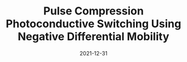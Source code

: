 ---
title: "Pulse Compression Photoconductive Switching Using Negative Differential Mobility"
collection: publications
permalink: /publication/2021-12-31-PCSS_4
date: 2021-12-31
venue: 'IEEE Transactions on Electron Devices'
paperurl: 'https://doi.org/10.1109/TED.2021.3136500'
citation: 'Dowling, K.M., Dong, Y., Hall, D., Mukherjee, S., Schneider, J.D., Hau-Riege, S., Harrison, S.E., Leos, L., Conway, A., Rakheja, S., and Voss, L.F., “Pulse Compression Photoconductive Switching Using Negative Differential Mobility,” IEEE Transactions on Electron Devices, vol. 69, 2, pp. 590-596, 2022.'
link: 'https://doi.org/10.1109/TED.2021.3136500'

---